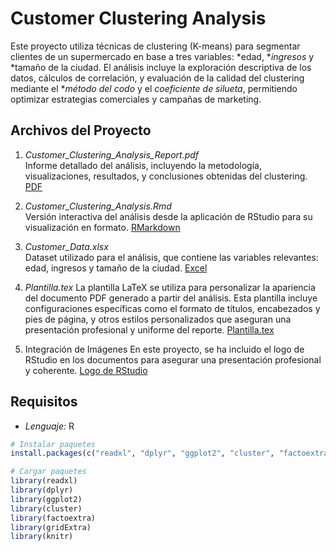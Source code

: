 # Customer Clustering Analysis

Este proyecto utiliza técnicas de clustering (K-means) para segmentar clientes de un supermercado en base a tres variables: *edad, **ingresos* y *tamaño de la ciudad. El análisis incluye la exploración descriptiva de los datos, cálculos de correlación, y evaluación de la calidad del clustering mediante el **método del codo* y el *coeficiente de silueta*, permitiendo optimizar estrategias comerciales y campañas de marketing.

## Archivos del Proyecto

1. *Customer_Clustering_Analysis_Report.pdf*  
   Informe detallado del análisis, incluyendo la metodología, visualizaciones, resultados, y conclusiones obtenidas del clustering. [PDF](https://github.com/edinvalle/ClientClusterAnalysis1/blob/main/Customer_Clustering_Analysis.pdf)

2. *Customer_Clustering_Analysis.Rmd*  
   Versión interactiva del análisis desde la aplicación de RStudio para su visualización en formato. [RMarkdown](https://github.com/edinvalle/ClientClusterAnalysis1/blob/main/Customer_Clustering_Analysis.Rmd)

3. *Customer_Data.xlsx*  
   Dataset utilizado para el análisis, que contiene las variables relevantes: edad, ingresos y tamaño de la ciudad. [Excel](https://github.com/edinvalle/ClientClusterAnalysis1/blob/main/Customer_Data.xlsx)

4. *Plantilla.tex*
   La plantilla LaTeX se utiliza para personalizar la apariencia del documento PDF generado a partir del análisis. Esta plantilla incluye configuraciones específicas como el formato de títulos, encabezados y pies de página, y otros estilos personalizados que aseguran una presentación profesional y uniforme del reporte. [Plantilla.tex](https://github.com/edinvalle/ClientClusterAnalysis1/blob/main/Plantilla.tex)

6. Integración de Imágenes
En este proyecto, se ha incluido el logo de RStudio en los documentos para asegurar una presentación profesional y coherente. [Logo de RStudio](https://github.com/edinvalle/ClientClusterAnalysis1/blob/main/images.png)
  
## Requisitos 
- *Lenguaje:* R
```r
# Instalar paquetes
install.packages(c("readxl", "dplyr", "ggplot2", "cluster", "factoextra", "gridExtra", "knitr"))

# Cargar paquetes
library(readxl)
library(dplyr)
library(ggplot2)
library(cluster)
library(factoextra)
library(gridExtra)
library(knitr)
```

